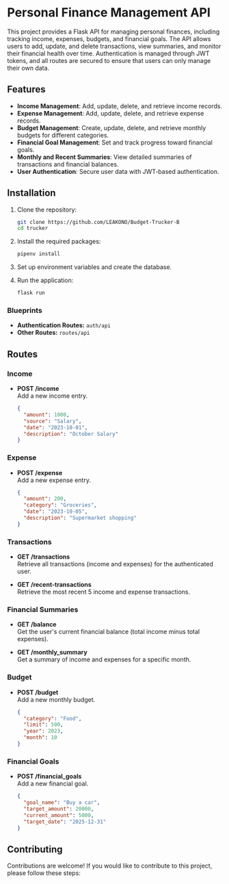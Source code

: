 # Personal Finance Management API

This project provides a Flask API for managing personal finances, including tracking income, expenses, budgets, and financial goals. The API allows users to add, update, and delete transactions, view summaries, and monitor their financial health over time. Authentication is managed through JWT tokens, and all routes are secured to ensure that users can only manage their own data.

## Features

- **Income Management**: Add, update, delete, and retrieve income records.
- **Expense Management**: Add, update, delete, and retrieve expense records.
- **Budget Management**: Create, update, delete, and retrieve monthly budgets for different categories.
- **Financial Goal Management**: Set and track progress toward financial goals.
- **Monthly and Recent Summaries**: View detailed summaries of transactions and financial balances.
- **User Authentication**: Secure user data with JWT-based authentication.

## Installation

1. Clone the repository:

    ```bash
    git clone https://github.com/LEAKONO/Budget-Trucker-B
    cd trucker
    ```

2. Install the required packages:

    ```bash
    pipenv install
    ```

3. Set up environment variables and create the database.

4. Run the application:

    ```bash
    flask run
    ```
### Blueprints

- **Authentication Routes:** `auth/api`
- **Other Routes:** `routes/api`

## Routes

### Income

- **POST /income**  
  Add a new income entry.

  ```json
  {
    "amount": 1000,
    "source": "Salary",
    "date": "2023-10-01",
    "description": "October Salary"
  }
### Expense

- **POST /expense**  
  Add a new expense entry.

  ```json
  {
    "amount": 200,
    "category": "Groceries",
    "date": "2023-10-05",
    "description": "Supermarket shopping"
  }
### Transactions

- **GET /transactions**  
  Retrieve all transactions (income and expenses) for the authenticated user.

- **GET /recent-transactions**  
  Retrieve the most recent 5 income and expense transactions.

### Financial Summaries

- **GET /balance**  
  Get the user's current financial balance (total income minus total expenses).

- **GET /monthly_summary**  
  Get a summary of income and expenses for a specific month.

### Budget

- **POST /budget**  
  Add a new monthly budget.

  ```json
  {
    "category": "Food",
    "limit": 500,
    "year": 2023,
    "month": 10
  }
### Financial Goals

- **POST /financial_goals**  
  Add a new financial goal.

  ```json
  {
    "goal_name": "Buy a car",
    "target_amount": 20000,
    "current_amount": 5000,
    "target_date": "2025-12-31"
  }
## Contributing

Contributions are welcome! If you would like to contribute to this project, please follow these steps:
